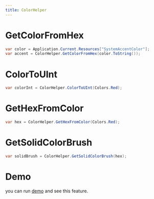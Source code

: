 ```yaml
---
title: ColorHelper
---
```


# GetColorFromHex

```cs
var color = Application.Current.Resources["SystemAccentColor"];
var accent = ColorHelper.GetColorFromHex(color.ToString());
```

# ColorToUInt

```cs
var colorInt = ColorHelper.ColorToUInt(Colors.Red);

```

# GetHexFromColor

```cs
var hex = ColorHelper.GetHexFromColor(Colors.Red);

```

# GetSolidColorBrush

```cs
var solidBrush = ColorHelper.GetSolidColorBrush(hex);

```

# Demo
you can run [demo](https://github.com/Ghost1372/DevWinUI) and see this feature.
